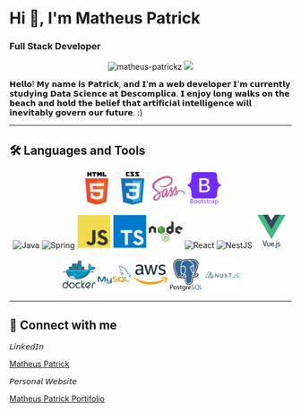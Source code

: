 # Hi 👋, I'm Matheus Patrick
### Full Stack Developer

<p align="center">
  <img src="https://user-images.githubusercontent.com/74038190/216649426-0c2ee152-84d8-4707-85c4-27a378d2f78a.gif" alt="matheus-patrickz" width="325" />
  <img src="https://gh-readme-profile.vercel.app/api?username=matheustavaresz" />
  <p>𝗛𝗲𝗹𝗹𝗼! 𝗠𝘆 𝗻𝗮𝗺𝗲 𝗶𝘀 𝗣𝗮𝘁𝗿𝗶𝗰𝗸, 𝗮𝗻𝗱 𝗜'𝗺 𝗮 𝘄𝗲𝗯 𝗱𝗲𝘃𝗲𝗹𝗼𝗽𝗲𝗿 𝗜'𝗺 𝗰𝘂𝗿𝗿𝗲𝗻𝘁𝗹𝘆 𝘀𝘁𝘂𝗱𝘆𝗶𝗻𝗴 𝗗𝗮𝘁𝗮 𝗦𝗰𝗶𝗲𝗻𝗰𝗲 𝗮𝘁 𝗗𝗲𝘀𝗰𝗼𝗺𝗽𝗹𝗶𝗰𝗮. 𝗜 𝗲𝗻𝗷𝗼𝘆 𝗹𝗼𝗻𝗴 𝘄𝗮𝗹𝗸𝘀 𝗼𝗻 𝘁𝗵𝗲 𝗯𝗲𝗮𝗰𝗵 𝗮𝗻𝗱 𝗵𝗼𝗹𝗱 𝘁𝗵𝗲 𝗯𝗲𝗹𝗶𝗲𝗳 𝘁𝗵𝗮𝘁 𝗮𝗿𝘁𝗶𝗳𝗶𝗰𝗶𝗮𝗹 𝗶𝗻𝘁𝗲𝗹𝗹𝗶𝗴𝗲𝗻𝗰𝗲 𝘄𝗶𝗹𝗹 𝗶𝗻𝗲𝘃𝗶𝘁𝗮𝗯𝗹𝘆 𝗴𝗼𝘃𝗲𝗿𝗻 𝗼𝘂𝗿 𝗳𝘂𝘁𝘂𝗿𝗲. :)</p>
</p>

---

## 🛠 Languages and Tools
<p align="center">
    <img src="https://raw.githubusercontent.com/devicons/devicon/master/icons/html5/html5-original-wordmark.svg" alt="HTML5" width="60" height="60"/>
    <img src="https://raw.githubusercontent.com/devicons/devicon/master/icons/css3/css3-original-wordmark.svg" alt="CSS3" width="60" height="60"/>
    <img src="https://raw.githubusercontent.com/devicons/devicon/master/icons/sass/sass-original.svg" alt="SASS" width="60" height="60"/>
    <img src="https://raw.githubusercontent.com/devicons/devicon/master/icons/bootstrap/bootstrap-plain-wordmark.svg" alt="Bootstrap" width="60" height="60"/>
</p>
<p align="center">
    <img src="https://cdn.jsdelivr.net/gh/devicons/devicon@latest/icons/java/java-original-wordmark.svg" alt="Java" width="60" height="60"/>
    <img src="https://cdn.jsdelivr.net/gh/devicons/devicon@latest/icons/spring/spring-original-wordmark.svg" alt="Spring" width="60" height="60"/>
    <img src="https://raw.githubusercontent.com/devicons/devicon/master/icons/javascript/javascript-original.svg" alt="JavaScript" width="60" height="60"/>
    <img src="https://raw.githubusercontent.com/devicons/devicon/master/icons/typescript/typescript-original.svg" alt="TypeScript" width="60" height="60"/>
    <img src="https://raw.githubusercontent.com/devicons/devicon/master/icons/nodejs/nodejs-original-wordmark.svg" alt="NodeJS" width="60" height="60"/>
    <img src="https://cdn.jsdelivr.net/gh/devicons/devicon@latest/icons/react/react-original-wordmark.svg"  alt="React" width="60" height="60" />
    <img src="https://www.vectorlogo.zone/logos/nestjs/nestjs-icon.svg" alt="NestJS" width="60" height="60"/>
    <img src="https://raw.githubusercontent.com/devicons/devicon/master/icons/vuejs/vuejs-original-wordmark.svg" alt="VueJS" width="60" height="60"/>
</p>
<p align="center">
    <img src="https://raw.githubusercontent.com/devicons/devicon/master/icons/docker/docker-original-wordmark.svg" alt="Docker" width="60" height="60"/>
    <img src="https://raw.githubusercontent.com/devicons/devicon/master/icons/mysql/mysql-original-wordmark.svg" alt="MySQL" width="60" height="60"/>
    <img src="https://raw.githubusercontent.com/devicons/devicon/master/icons/amazonwebservices/amazonwebservices-original-wordmark.svg" alt="Amazon Web Services" width="60" height="60"/>
    <img src="https://raw.githubusercontent.com/devicons/devicon/master/icons/postgresql/postgresql-original-wordmark.svg" alt="PostgreSQL" width="60" height="60"/>
    <img src="https://raw.githubusercontent.com/devicons/devicon/master/icons/nuxtjs/nuxtjs-original-wordmark.svg" alt="Nuxt.js" width="60" height="60"/>
</p>


---

## 🤝 Connect with me
<p>
  <p>𝘓𝘪𝘯𝘬𝘦𝘥𝘐𝘯 </p><a href="https://linkedin.com/in/matheus-patrickz" target="blank">Matheus Patrick</a><p></p>
  <p>𝘗𝘦𝘳𝘴𝘰𝘯𝘢𝘭 𝘞𝘦𝘣𝘴𝘪𝘵𝘦 </p><a href="https://portifolio-mac-os.vercel.app/" target="blank">Matheus Patrick Portifolio</a>
</p>
